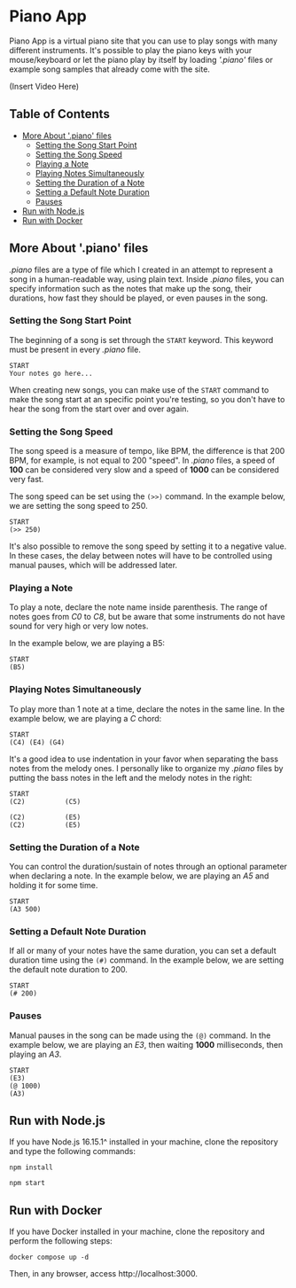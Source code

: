 # Piano App

Piano App is a virtual piano site that you can use to play songs with many different instruments. It's possible to play the piano keys with your mouse/keyboard or let the piano play by itself by loading _'.piano'_ files or example song samples that already come with the site.

(Insert Video Here)

## Table of Contents

- [More About '.piano' files](#more-about-piano-files)
  - [Setting the Song Start Point](#setting-the-song-start-point)
  - [Setting the Song Speed](#setting-the-song-speed)
  - [Playing a Note](#playing-a-note)
  - [Playing Notes Simultaneously](#playing-notes-simultaneously)
  - [Setting the Duration of a Note](#setting-the-duration-of-a-note)
  - [Setting a Default Note Duration](#setting-a-default-note-duration)
  - [Pauses](#pauses)
- [Run with Node.js](#run-with-nodejs)
- [Run with Docker](#run-with-docker)

## More About '.piano' files

_.piano_ files are a type of file which I created in an attempt to represent a song in a human-readable way, using plain text. Inside _.piano_ files, you can specify information such as the notes that make up the song, their durations, how fast they should be played, or even pauses in the song.

### Setting the Song Start Point

The beginning of a song is set through the `START` keyword. This keyword must be present in every _.piano_ file.

```
START
Your notes go here...
```

When creating new songs, you can make use of the `START` command to make the song start at an specific point you're testing, so you don't have to hear the song from the start over and over again.

### Setting the Song Speed

The song speed is a measure of tempo, like BPM, the difference is that 200 BPM, for example, is not equal to 200 "speed". In _.piano_ files, a speed of **100** can be considered very slow and a speed of **1000** can be considered very fast.

The song speed can be set using the `(>>)` command. In the example below, we are setting the song speed to 250.

```
START
(>> 250)
```

It's also possible to remove the song speed by setting it to a negative value. In these cases, the delay between notes will have to be controlled using manual pauses, which will be addressed later.

### Playing a Note

To play a note, declare the note name inside parenthesis. The range of notes goes from _C0_ to _C8_, but be aware that some instruments do not have sound for very high or very low notes.

In the example below, we are playing a B5:

```
START
(B5)
```

### Playing Notes Simultaneously

To play more than 1 note at a time, declare the notes in the same line. In the example below, we are playing a _C_ chord:

```
START
(C4) (E4) (G4)
```

It's a good idea to use indentation in your favor when separating the bass notes from the melody ones. I personally like to organize my _.piano_ files by putting the bass notes in the left and the melody notes in the right:

```
START
(C2)          (C5)

(C2)          (E5)
(C2)          (E5)
```

### Setting the Duration of a Note

You can control the duration/sustain of notes through an optional parameter when declaring a note. In the example below, we are playing an _A5_ and holding it for some time.

```
START
(A3 500)
```

### Setting a Default Note Duration

If all or many of your notes have the same duration, you can set a default duration time using the `(#)` command. In the example below, we are setting the default note duration to 200.

```
START
(# 200)
```

### Pauses

Manual pauses in the song can be made using the `(@)` command. In the example below, we are playing an _E3_, then waiting **1000** milliseconds, then playing an _A3_.

```
START
(E3)
(@ 1000)
(A3)
```

## Run with Node.js

If you have Node.js 16.15.1^ installed in your machine, clone the repository and type the following commands:

```shell
npm install
```

```shell
npm start
```

## Run with Docker

If you have Docker installed in your machine, clone the repository and perform the following steps:

```shell
docker compose up -d
```

Then, in any browser, access http://localhost:3000.
